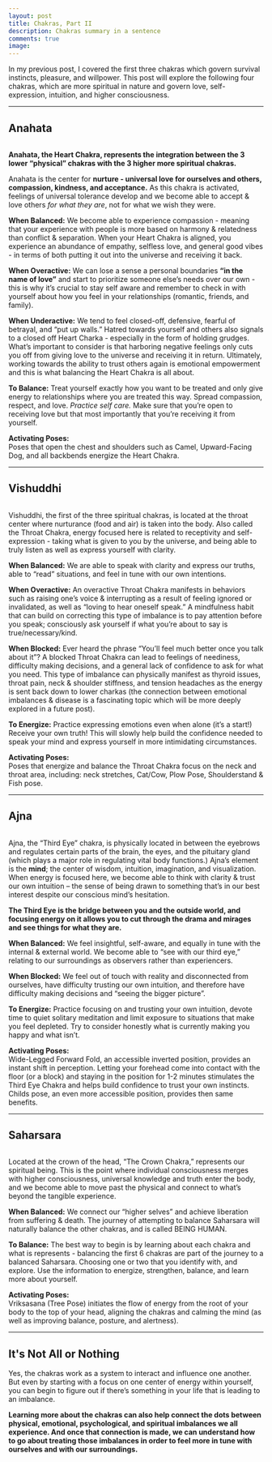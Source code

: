 ```yaml
---
layout: post
title: Chakras, Part II
description: Chakras summary in a sentence
comments: true
image: 
---
```

<div>
    <p>
    In my previous post, I covered the first three chakras which govern survival instincts, pleasure, and willpower. This post will explore the following four chakras, which are more spiritual in nature and govern love, self-expression, intuition, and higher consciousness.
    <hr />

<div>
    <h2>Anahata</h2>
    <span class="image right"><img src="{% link assets/images/chakras_anahata.JPG %}" alt="" /></span>
    <p>
    <b>Anahata, the Heart Chakra, represents the integration between the 3 lower “physical” chakras with the 3 higher more spiritual chakras.</b>
    <p>
    Anahata is the center for <b>nurture - universal love for ourselves and others, compassion, kindness, and acceptance.</b>  As this chakra is activated, feelings of universal tolerance develop and we become able to accept & love others <i>for what they are</i>, not for what we wish they were. 
    <p>
    <b>When Balanced:</b> We become able to experience compassion - meaning that your experience with people is more based on harmony & relatedness than conflict & separation. When your Heart Chakra is aligned, you experience an abundance of empathy, selfless love, and general good vibes - in terms of both putting it out into the universe and receiving it back. 
    <p>
    <b>When Overactive:</b> We can lose a sense a personal boundaries <b>“in the name of love”</b> and start to prioritize someone else’s needs over our own - this is why it’s crucial to stay self aware and remember to check in with yourself about how you feel in your relationships (romantic, friends, and family).
    <p>
    <b>When Underactive:</b> We tend to feel closed-off, defensive, fearful of betrayal, and “put up walls.” Hatred towards yourself and others also signals to a closed off Heart Charka - especially in the form of holding grudges. What’s important to consider is that harboring negative feelings only cuts you off from giving love to the universe and receiving it in return. Ultimately, working towards the ability to trust others again is emotional empowerment and this is what balancing the Heart Chakra is all about.
    <p>
    <b>To Balance:</b> Treat yourself exactly how you want to be treated and only give energy to relationships where you are treated this way. Spread compassion, respect, and love. <i>Practice self care.</i> Make sure that you’re open to receiving love but that most importantly that you’re receiving it from yourself.
    <p>
    <b>Activating Poses:</b> <br/>
    Poses that open the chest and shoulders such as Camel, Upward-Facing Dog, and all backbends energize the Heart Chakra.
    <hr />

<div>
    <h2>Vishuddhi</h2>
    <span class="image left"><img src="{% link assets/images/chakras_vishuddhi.JPG %}" alt="" /></span>
    <p>
    Vishuddhi, the first of the three spiritual chakras, is located at the throat center where nurturance (food and air) is taken into the body. Also called the Throat Chakra, energy focused here is related to receptivity and self-expression - taking what is given to you by the universe, and being able to truly listen as well as express yourself with clarity.
    <p>
    <b>When Balanced:</b> We are able to speak with clarity and express our truths, able to “read” situations, and feel in tune with our own intentions. 
    <p>
    <b>When Overactive:</b> An overactive Throat Chakra manifests in behaviors such as raising one’s voice & interrupting as a result of feeling ignored or invalidated, as well as “loving to hear oneself speak.” A mindfulness habit that can build on correcting this type of imbalance is to pay attention before you speak; consciously ask yourself if what you’re about to say is true/necessary/kind. 
    <p>
    <b>When Blocked:</b> Ever heard the phrase “You’ll feel much better once you talk about it”? A blocked Throat Chakra can lead to feelings of neediness, difficulty making decisions, and a general lack of confidence to ask for what you need. This type of imbalance can physically manifest as thyroid issues, throat pain, neck & shoulder stiffness, and tension headaches as the energy is sent back down to lower charkas (the connection between emotional imbalances & disease is a fascinating topic which will be more deeply explored in a future post).
    <p>
    <b>To Energize:</b> Practice expressing emotions even when alone (it’s a start!) Receive your own truth! This will slowly help build the confidence needed to speak your mind and express yourself in more intimidating circumstances. 
    <p>
    <b>Activating Poses:</b> <br/>
    Poses that energize and balance the Throat Chakra focus on the neck and throat area, including: neck stretches, Cat/Cow, Plow Pose, Shoulderstand & Fish pose.
    <hr />

<div>
    <h2>Ajna</h2>
    <span class="image right"><img src="{% link assets/images/chakras_ajna.JPG %}" alt="" /></span>
    <p>
    Ajna, the “Third Eye” chakra, is physically located in between the eyebrows and regulates certain parts of the brain, the eyes, and the pituitary gland (which plays a major role in regulating vital body functions.) Ajna’s element is the <b>mind</b>; the center of wisdom, intuition, imagination, and visualization. When energy is focused here, we become able to think with clarity & trust our own intuition – the sense of being drawn to something that’s in our best interest despite our conscious mind’s hesitation.
    <p>
    <b>The Third Eye is the bridge between you and the outside world, and focusing energy on it allows you to cut through the drama and mirages and see things for what they are.</b>
    <p>
    <b>When Balanced:</b> We feel insightful, self-aware, and equally in tune with the internal & external world. We become able to “see with our third eye,” relating to our surroundings as observers rather than experiencers. 
    <p>
    <b>When Blocked:</b> We feel out of touch with reality and disconnected from ourselves, have difficulty trusting our own intuition, and therefore have difficulty making decisions and “seeing the bigger picture”.
    <p>
    <b>To Energize:</b> Practice focusing on and trusting your own intuition, devote time to quiet solitary meditation and limit exposure to situations that make you feel depleted. Try to consider honestly what is currently making you happy and what isn’t.
    <p>
    <b>Activating Poses:</b> <br/>
    Wide-Legged Forward Fold, an accessible inverted position, provides an instant shift in perception. Letting your forehead come into contact with the floor (or a block) and staying in the position for 1-2 minutes stimulates the Third Eye Chakra and helps build confidence to trust your own instincts. Childs pose, an even more accessible position, provides then same benefits.
    <hr />

<div>
    <h2>Saharsara</h2>
    <span class="image left"><img src="{% link assets/images/chakras_saharsara.JPG %}" alt="" /></span>
    <p>
    Located at the crown of the head, “The Crown Chakra,” represents our spiritual being. This is the point where individual consciousness merges with higher consciousness, universal knowledge and truth enter the body, and we become able to move past the physical and connect to what’s beyond the tangible experience.
    <p>
    <b>When Balanced:</b> We connect our “higher selves” and achieve liberation from suffering & death. The journey of attempting to balance Saharsara will naturally balance the other chakras, and is called BEING HUMAN. 
    <p>
    <b>To Balance:</b> The best way to begin is by learning about each chakra and what is represents - balancing the first 6 chakras are part of the journey to a balanced Saharsara. Choosing one or two that you identify with, and explore. Use the information to energize, strengthen, balance, and learn more about yourself. 
    <p>
    <b>Activating Poses:</b> <br/>
    Vriksasana (Tree Pose) initiates the flow of energy from the root of your body to the top of your head, aligning the chakras and calming the mind (as well as improving balance, posture, and alertness).
    <hr />

<div>
    <h2>It's Not All or Nothing</h2>
    <p>
    Yes, the chakras work as a system to interact and influence one another. But even by starting with a focus on one center of energy within yourself, you can begin to figure out if there’s something in your life that is leading to an imbalance.
    <p>
    <b>Learning more about the chakras can also help connect the dots between physical, emotional, psychological, and spiritual imbalances we all experience. And once that connection is made, we can understand how to go about treating those imbalances in order to feel more in tune with ourselves and with our surroundings.</b>
    <br />
    <br />